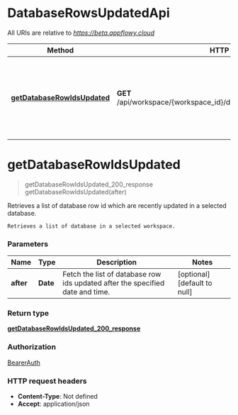 # DatabaseRowsUpdatedApi

All URIs are relative to *https://beta.appflowy.cloud*

| Method | HTTP request | Description |
|------------- | ------------- | -------------|
| [**getDatabaseRowIdsUpdated**](DatabaseRowsUpdatedApi.md#getDatabaseRowIdsUpdated) | **GET** /api/workspace/{workspace_id}/database/{database_id}/row/updated | Retrieves a list of database row id which are recently updated in a selected database. |


<a name="getDatabaseRowIdsUpdated"></a>
# **getDatabaseRowIdsUpdated**
> getDatabaseRowIdsUpdated_200_response getDatabaseRowIdsUpdated(after)

Retrieves a list of database row id which are recently updated in a selected database.

    Retrieves a list of database in a selected workspace. 

### Parameters

|Name | Type | Description  | Notes |
|------------- | ------------- | ------------- | -------------|
| **after** | **Date**| Fetch the list of database row ids updated after the specified date and time. | [optional] [default to null] |

### Return type

[**getDatabaseRowIdsUpdated_200_response**](../Models/getDatabaseRowIdsUpdated_200_response.md)

### Authorization

[BearerAuth](../README.md#BearerAuth)

### HTTP request headers

- **Content-Type**: Not defined
- **Accept**: application/json

